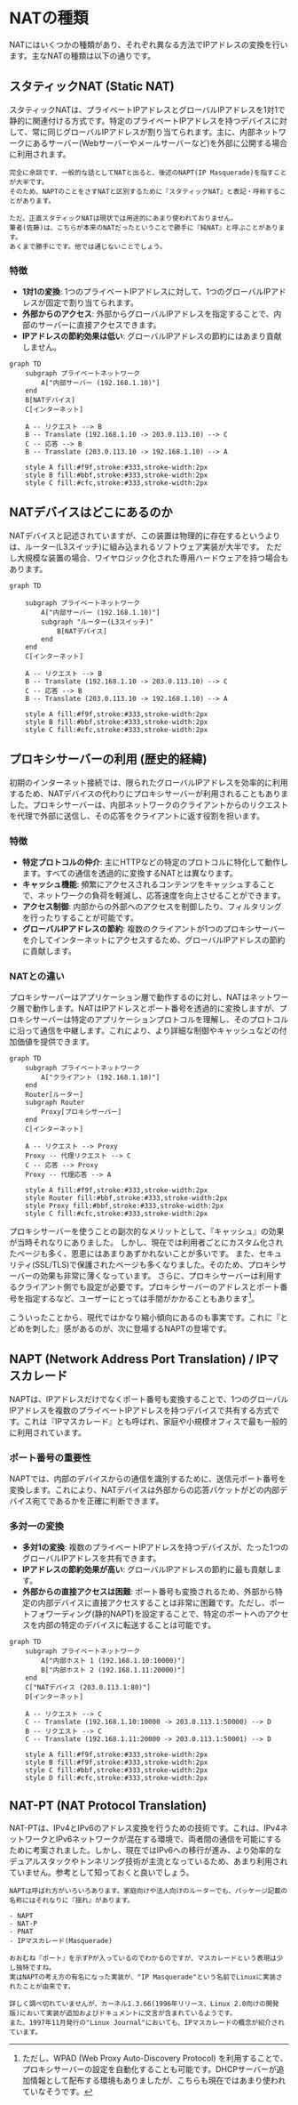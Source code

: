 # NATの種類

NATにはいくつかの種類があり、それぞれ異なる方法でIPアドレスの変換を行います。主なNATの種類は以下の通りです。

## スタティックNAT (Static NAT)

スタティックNATは、プライベートIPアドレスとグローバルIPアドレスを1対1で静的に関連付ける方式です。特定のプライベートIPアドレスを持つデバイスに対して、常に同じグローバルIPアドレスが割り当てられます。主に、内部ネットワークにあるサーバー(Webサーバーやメールサーバーなど)を外部に公開する場合に利用されます。


```{note}
完全に余談です、一般的な話としてNATと出ると、後述のNAPT(IP Masquerade)を指すことが大半です。
そのため、NAPTのことをさすNATと区別するために『スタティックNAT』と表記・呼称することがあります。

ただ、正直スタティックNATは現状では用途的にあまり使われておりません。
筆者(佐藤)は、こちらが本来のNATだったということで勝手に『純NAT』と呼ぶことがあります。
あくまで勝手にです。他では通じないことでしょう。
```

### 特徴

*   **1対1の変換**: 1つのプライベートIPアドレスに対して、1つのグローバルIPアドレスが固定で割り当てられます。
*   **外部からのアクセス**: 外部からグローバルIPアドレスを指定することで、内部のサーバーに直接アクセスできます。
*   **IPアドレスの節約効果は低い**: グローバルIPアドレスの節約にはあまり貢献しません。

```{mermaid}
graph TD
    subgraph プライベートネットワーク
        A["内部サーバー (192.168.1.10)"]
    end
    B[NATデバイス]
    C[インターネット]

    A -- リクエスト --> B
    B -- Translate (192.168.1.10 -> 203.0.113.10) --> C
    C -- 応答 --> B
    B -- Translate (203.0.113.10 -> 192.168.1.10) --> A

    style A fill:#f9f,stroke:#333,stroke-width:2px
    style B fill:#bbf,stroke:#333,stroke-width:2px
    style C fill:#cfc,stroke:#333,stroke-width:2px
```

## NATデバイスはどこにあるのか

NATデバイスと記述されていますが、この装置は物理的に存在するというよりは、ルーター(L3スイッチ)に組み込まれるソフトウェア実装が大半です。
ただし大規模な装置の場合、ワイヤロジック化された専用ハードウェアを持つ場合もあります。

```{mermaid}
graph TD
    
    subgraph プライベートネットワーク
        A["内部サーバー (192.168.1.10)"]
        subgraph "ルーター(L3スイッチ)"
            B[NATデバイス]
        end
    end
    C[インターネット]

    A -- リクエスト --> B
    B -- Translate (192.168.1.10 -> 203.0.113.10) --> C
    C -- 応答 --> B
    B -- Translate (203.0.113.10 -> 192.168.1.10) --> A

    style A fill:#f9f,stroke:#333,stroke-width:2px
    style B fill:#bbf,stroke:#333,stroke-width:2px
    style C fill:#cfc,stroke:#333,stroke-width:2px
```



## プロキシサーバーの利用 (歴史的経緯)

初期のインターネット接続では、限られたグローバルIPアドレスを効率的に利用するため、NATデバイスの代わりにプロキシサーバーが利用されることもありました。プロキシサーバーは、内部ネットワークのクライアントからのリクエストを代理で外部に送信し、その応答をクライアントに返す役割を担います。

### 特徴

*   **特定プロトコルの仲介**: 主にHTTPなどの特定のプロトコルに特化して動作します。すべての通信を透過的に変換するNATとは異なります。
*   **キャッシュ機能**: 頻繁にアクセスされるコンテンツをキャッシュすることで、ネットワークの負荷を軽減し、応答速度を向上させることができます。
*   **アクセス制御**: 内部からの外部へのアクセスを制御したり、フィルタリングを行ったりすることが可能です。
*   **グローバルIPアドレスの節約**: 複数のクライアントが1つのプロキシサーバーを介してインターネットにアクセスするため、グローバルIPアドレスの節約に貢献します。

### NATとの違い

プロキシサーバーはアプリケーション層で動作するのに対し、NATはネットワーク層で動作します。NATはIPアドレスとポート番号を透過的に変換しますが、プロキシサーバーは特定のアプリケーションプロトコルを理解し、そのプロトコルに沿って通信を中継します。これにより、より詳細な制御やキャッシュなどの付加価値を提供できます。

```{mermaid}
graph TD
    subgraph プライベートネットワーク
        A["クライアント (192.168.1.10)"]
    end
    Router[ルーター]
    subgraph Router
        Proxy[プロキシサーバー]
    end
    C[インターネット]

    A -- リクエスト --> Proxy
    Proxy -- 代理リクエスト --> C
    C -- 応答 --> Proxy
    Proxy -- 代理応答 --> A

    style A fill:#f9f,stroke:#333,stroke-width:2px
    style Router fill:#bbf,stroke:#333,stroke-width:2px
    style Proxy fill:#bbf,stroke:#333,stroke-width:2px
    style C fill:#cfc,stroke:#333,stroke-width:2px
```

プロキシサーバーを使うことの副次的なメリットとして、『キャッシュ』の効果が当時それなりにありました。
しかし、現在では利用者ごとにカスタム化されたページも多く、恩恵にはあまりあずかれないことが多いです。
また、セキュリティ(SSL/TLS)で保護されたページも多くなりました。そのため、プロキシサーバーの効果も非常に薄くなっています。
さらに、プロキシサーバーは利用するクライアント側でも設定が必要です。プロキシサーバーのアドレスとポート番号を指定するなど、ユーザーにとっては手間がかかることもあります[^wpad]。

こういったことから、現代ではかなり縮小傾向にあるのも事実です。これに『とどめを刺した』感があるのが、次に登場するNAPTの登場です。

[^wpad]: ただし、WPAD (Web Proxy Auto-Discovery Protocol) を利用することで、プロキシサーバーの設定を自動化することも可能です。DHCPサーバーが追加情報として配布する環境もありましたが、こちらも現在ではあまり使われていなそうです。

## NAPT (Network Address Port Translation) / IPマスカレード

NAPTは、IPアドレスだけでなくポート番号も変換することで、1つのグローバルIPアドレスを複数のプライベートIPアドレスを持つデバイスで共有する方式です。これは『IPマスカレード』とも呼ばれ、家庭や小規模オフィスで最も一般的に利用されています。

### ポート番号の重要性

NAPTでは、内部のデバイスからの通信を識別するために、送信元ポート番号を変換します。これにより、NATデバイスは外部からの応答パケットがどの内部デバイス宛てであるかを正確に判断できます。

### 多対一の変換

*   **多対1の変換**: 複数のプライベートIPアドレスを持つデバイスが、たった1つのグローバルIPアドレスを共有できます。
*   **IPアドレスの節約効果が高い**: グローバルIPアドレスの節約に最も貢献します。
*   **外部からの直接アクセスは困難**: ポート番号も変換されるため、外部から特定の内部デバイスに直接アクセスすることは非常に困難です。ただし、ポートフォワーディング(静的NAPT)を設定することで、特定のポートへのアクセスを内部の特定のデバイスに転送することは可能です。

```{mermaid}
graph TD
    subgraph プライベートネットワーク
        A["内部ホスト 1 (192.168.1.10:10000)"]
        B["内部ホスト 2 (192.168.1.11:20000)"]
    end
    C["NATデバイス (203.0.113.1:80)"]
    D[インターネット]

    A -- リクエスト --> C
    C -- Translate (192.168.1.10:10000 -> 203.0.113.1:50000) --> D
    B -- リクエスト --> C
    C -- Translate (192.168.1.11:20000 -> 203.0.113.1:50001) --> D

    style A fill:#f9f,stroke:#333,stroke-width:2px
    style B fill:#f9f,stroke:#333,stroke-width:2px
    style C fill:#bbf,stroke:#333,stroke-width:2px
    style D fill:#cfc,stroke:#333,stroke-width:2px
```

## NAT-PT (NAT Protocol Translation)

NAT-PTは、IPv4とIPv6のアドレス変換を行うための技術です。これは、IPv4ネットワークとIPv6ネットワークが混在する環境で、両者間の通信を可能にするために考案されました。しかし、現在ではIPv6への移行が進み、より効率的なデュアルスタックやトンネリング技術が主流となっているため、あまり利用されていません。参考として知っておくと良いでしょう。

```{note}
NAPTは呼ばれ方がいろいろあります。家庭向けや法人向けのルーターでも、パッケージ記載の名称にはそれなりに『揺れ』があります。

- NAPT
- NAT-P
- PNAT
- IPマスカレード(Masquerade)

おおむね『ポート』を示すPが入っているのでわかるのですが、マスカレードという表現は少し独特ですね。
実はNAPTの考え方の有名になった実装が、"IP Masquerade"という名前でLinuxに実装されたことが由来です。

詳しく調べ切れていませんが、カーネル1.3.66(1996年リリース、Linux 2.0向けの開発版)において実装が追加およびドキュメントに文言が含まれているようです。
また、1997年11月発行の"Linux Journal"においても、IPマスカレードの概念が紹介されています。

```
